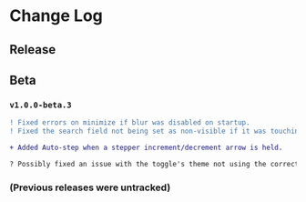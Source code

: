 # Change Log

## Release

## Beta

### `v1.0.0-beta.3`

```diff
! Fixed errors on minimize if blur was disabled on startup.
! Fixed the search field not being set as non-visible if it was touching something on startup.

+ Added Auto-step when a stepper increment/decrement arrow is held.

? Possibly fixed an issue with the toggle's theme not using the correct theme on startup
```

### (Previous releases were untracked)
